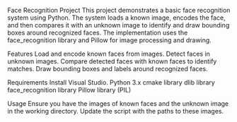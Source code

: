 Face Recognition Project
This project demonstrates a basic face recognition system using Python. The system loads a known image, encodes the face, and then compares it with an unknown image to identify and draw bounding boxes around recognized faces. The implementation uses the face_recognition library and Pillow for image processing and drawing.

Features
Load and encode known faces from images.
Detect faces in unknown images.
Compare detected faces with known faces to identify matches.
Draw bounding boxes and labels around recognized faces.


Requirements
Install Visual Studio.
Python 3.x
cmake library
dlib library
face_recognition library
Pillow library (PIL)


Usage
Ensure you have the images of known faces and the unknown image in the working directory.
Update the script with the paths to these images.